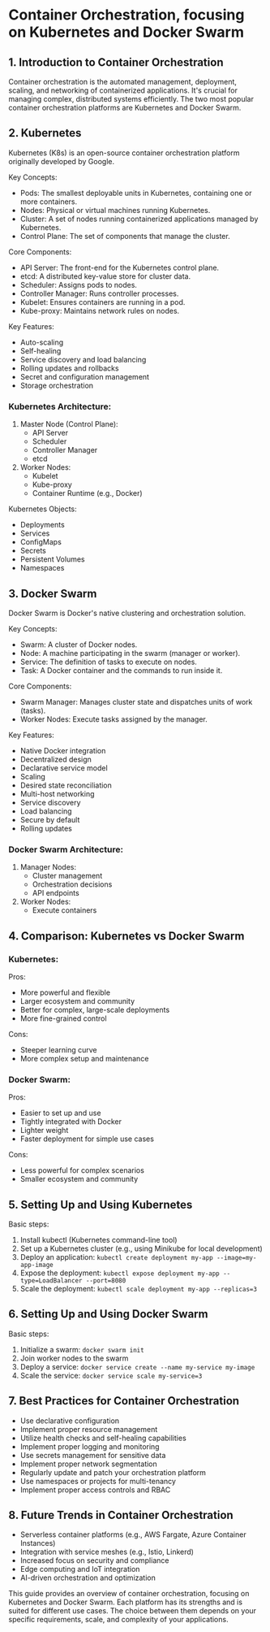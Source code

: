 # Container Orchestration, focusing on Kubernetes and Docker Swarm

## 1. Introduction to Container Orchestration

Container orchestration is the automated management, deployment, scaling, and networking of containerized applications. It's crucial for managing complex, distributed systems efficiently. The two most popular container orchestration platforms are Kubernetes and Docker Swarm.

## 2. Kubernetes

Kubernetes (K8s) is an open-source container orchestration platform originally developed by Google.

Key Concepts:
- Pods: The smallest deployable units in Kubernetes, containing one or more containers.
- Nodes: Physical or virtual machines running Kubernetes.
- Cluster: A set of nodes running containerized applications managed by Kubernetes.
- Control Plane: The set of components that manage the cluster.

Core Components:
- API Server: The front-end for the Kubernetes control plane.
- etcd: A distributed key-value store for cluster data.
- Scheduler: Assigns pods to nodes.
- Controller Manager: Runs controller processes.
- Kubelet: Ensures containers are running in a pod.
- Kube-proxy: Maintains network rules on nodes.

Key Features:
- Auto-scaling
- Self-healing
- Service discovery and load balancing
- Rolling updates and rollbacks
- Secret and configuration management
- Storage orchestration

### Kubernetes Architecture:
1. Master Node (Control Plane):
   - API Server
   - Scheduler
   - Controller Manager
   - etcd
2. Worker Nodes:
   - Kubelet
   - Kube-proxy
   - Container Runtime (e.g., Docker)

Kubernetes Objects:
- Deployments
- Services
- ConfigMaps
- Secrets
- Persistent Volumes
- Namespaces

## 3. Docker Swarm

Docker Swarm is Docker's native clustering and orchestration solution.

Key Concepts:
- Swarm: A cluster of Docker nodes.
- Node: A machine participating in the swarm (manager or worker).
- Service: The definition of tasks to execute on nodes.
- Task: A Docker container and the commands to run inside it.

Core Components:
- Swarm Manager: Manages cluster state and dispatches units of work (tasks).
- Worker Nodes: Execute tasks assigned by the manager.

Key Features:
- Native Docker integration
- Decentralized design
- Declarative service model
- Scaling
- Desired state reconciliation
- Multi-host networking
- Service discovery
- Load balancing
- Secure by default
- Rolling updates

### Docker Swarm Architecture:
1. Manager Nodes:
   - Cluster management
   - Orchestration decisions
   - API endpoints
2. Worker Nodes:
   - Execute containers

## 4. Comparison: Kubernetes vs Docker Swarm

### Kubernetes:
Pros:
- More powerful and flexible
- Larger ecosystem and community
- Better for complex, large-scale deployments
- More fine-grained control

Cons:
- Steeper learning curve
- More complex setup and maintenance

### Docker Swarm:
Pros:
- Easier to set up and use
- Tightly integrated with Docker
- Lighter weight
- Faster deployment for simple use cases

Cons:
- Less powerful for complex scenarios
- Smaller ecosystem and community

## 5. Setting Up and Using Kubernetes

Basic steps:
1. Install kubectl (Kubernetes command-line tool)
2. Set up a Kubernetes cluster (e.g., using Minikube for local development)
3. Deploy an application:
   `kubectl create deployment my-app --image=my-app-image`
4. Expose the deployment:
   `kubectl expose deployment my-app --type=LoadBalancer --port=8080`
5. Scale the deployment:
   `kubectl scale deployment my-app --replicas=3`

## 6. Setting Up and Using Docker Swarm

Basic steps:
1. Initialize a swarm:
   `docker swarm init`
2. Join worker nodes to the swarm
3. Deploy a service:
   `docker service create --name my-service my-image`
4. Scale the service:
   `docker service scale my-service=3`

## 7. Best Practices for Container Orchestration

- Use declarative configuration
- Implement proper resource management
- Utilize health checks and self-healing capabilities
- Implement proper logging and monitoring
- Use secrets management for sensitive data
- Implement proper network segmentation
- Regularly update and patch your orchestration platform
- Use namespaces or projects for multi-tenancy
- Implement proper access controls and RBAC

## 8. Future Trends in Container Orchestration

- Serverless container platforms (e.g., AWS Fargate, Azure Container Instances)
- Integration with service meshes (e.g., Istio, Linkerd)
- Increased focus on security and compliance
- Edge computing and IoT integration
- AI-driven orchestration and optimization

This guide provides an overview of container orchestration, focusing on Kubernetes and Docker Swarm. Each platform has its strengths and is suited for different use cases. The choice between them depends on your specific requirements, scale, and complexity of your applications.
